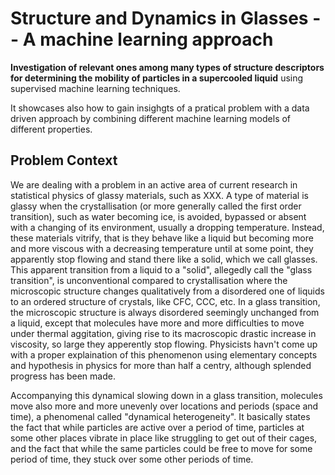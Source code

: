# Structure and Dynamics in Glasses -- A machine learning approach 

**Investigation of relevant ones among many types of structure descriptors for determining the mobility of particles in a supercooled liquid** using supervised machine learning techniques.

It showcases also how to gain insighgts of a pratical problem with a data driven approach by combining different machine learning models of different properties.

## Problem Context 
We are dealing with a problem in an active area of current research in statistical physics of glassy materials, such as XXX. A type of material is glassy when the crystallisation (or more generally called the first order transition), such as water becoming ice, is avoided, bypassed or absent with a changing of its environment, usually a dropping temperature. Instead, these materials vitrify, that is they behave like a liquid but becoming more and more viscous with a decreasing temperature until at some point, they apparently stop flowing and stand there like a solid, which we call glasses. This apparent transition from a liquid to a "solid", allegedly call the "glass transition", is unconventional compared to crystallisation where the microscopic structure changes qualitatively from a disordered one of liquids to an ordered structure of crystals, like CFC, CCC, etc. In a glass transition, the microscopic structure is always disordered seemingly unchanged from a liquid, except that molecules have more and more difficulties to move under thermal aggitation, giving rise to its macroscopic drastic increase in viscosity, so large they apperently stop flowing. Physicists havn't come up with a proper explaination of this phenomenon using elementary concepts and hypothesis in physics for more than half a centry, although splended progress has been made. 

Accompanying this dynamical slowing down in a glass transition, molecules move also more and more unevenly over locations and periods (space and time), a phenomenal called "dynamical heterogeneity". It basically states the fact that while particles are active over a period of time, particles at some other places vibrate in place like struggling to get out of their cages, and the fact that while the same particles could be free to move for some period of time, they stuck over some other periods of time. 
